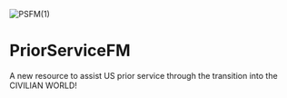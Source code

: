 ![PSFM(1)](https://user-images.githubusercontent.com/50463988/140599559-6e5ff1ed-b9b3-4e3d-94c5-53c3914d39a3.png)


# PriorServiceFM
A new resource to assist US prior service through the transition into the CIVILIAN WORLD!
